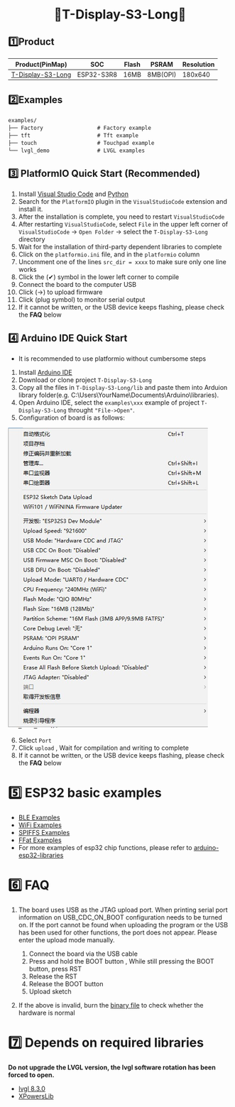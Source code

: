 <h1 align = "center">🌟T-Display-S3-Long🌟</h1> 

## 1️⃣Product

| Product(PinMap)            | SOC        | Flash | PSRAM    | Resolution |
| -------------------------- | ---------- | ----- | -------- | ---------- |
| [T-Display-S3-Long][1] | ESP32-S3R8 | 16MB  | 8MB(OPI) | 180x640    |

[1]:https://www.lilygo.cc


## 2️⃣Examples

```txt
examples/
├── Factory                 # Factory example
├── tft                     # Tft example
├── touch                   # Touchpad example
└── lvgl_demo               # LVGL examples  
```

## 3️⃣ PlatformIO Quick Start (Recommended)

1. Install [Visual Studio Code](https://code.visualstudio.com/) and [Python](https://www.python.org/)
2. Search for the `PlatformIO` plugin in the `VisualStudioCode` extension and install it.
3. After the installation is complete, you need to restart `VisualStudioCode`
4. After restarting `VisualStudioCode`, select `File` in the upper left corner of `VisualStudioCode` -> `Open Folder` -> select the `T-Display-S3-Long` directory
5. Wait for the installation of third-party dependent libraries to complete
6. Click on the `platformio.ini` file, and in the `platformio` column
7. Uncomment one of the lines `src_dir = xxxx` to make sure only one line works
8. Click the (✔) symbol in the lower left corner to compile
9. Connect the board to the computer USB
10. Click (→) to upload firmware
11. Click (plug symbol) to monitor serial output
12. If it cannot be written, or the USB device keeps flashing, please check the **FAQ** below

## 4️⃣ Arduino IDE Quick Start

* It is recommended to use platformio without cumbersome steps

1. Install [Arduino IDE](https://www.arduino.cc/en/software)
2. Download or clone project `T-Display-S3-Long`
3. Copy all the files in `T-Display-S3-Long/lib` and paste them into Arduion library folder(e.g. C:\Users\YourName\Documents\Arduino\libraries).
4. Open Arduino IDE, select the `examples\xxx` example of project `T-Display-S3-Long` throught `"File->Open"`.
5. Configuration of board is as follows:

![setting](images/ArduinoIDE.jpg)

6. Select `Port`
7. Click `upload` , Wait for compilation and writing to complete
8. If it cannot be written, or the USB device keeps flashing, please check the **FAQ** below

# 5️⃣ ESP32 basic examples

* [BLE Examples](https://github.com/espressif/arduino-esp32/tree/master/libraries/BLE)
* [WiFi Examples](https://github.com/espressif/arduino-esp32/tree/master/libraries/WiFi)
* [SPIFFS Examples](https://github.com/espressif/arduino-esp32/tree/master/libraries/SPIFFS)
* [FFat Examples](https://github.com/espressif/arduino-esp32/tree/master/libraries/FFat)
* For more examples of esp32 chip functions, please refer to [arduino-esp32-libraries](https://github.com/espressif/arduino-esp32/tree/master/libraries)

# 6️⃣ FAQ

1. The board uses USB as the JTAG upload port. When printing serial port information on USB_CDC_ON_BOOT configuration needs to be turned on.
If the port cannot be found when uploading the program or the USB has been used for other functions, the port does not appear.
Please enter the upload mode manually.
   1. Connect the board via the USB cable
   2. Press and hold the BOOT button , While still pressing the BOOT button, press RST
   3. Release the RST
   4. Release the BOOT button
   5. Upload sketch

2. If the above is invalid, burn the [binary file](./firmware/README.MD)  to check whether the hardware is normal

# 7️⃣ Depends on required libraries


**Do not upgrade the LVGL version, the lvgl software rotation has been forced to open.**

* [lvgl 8.3.0](https://github.com/lvgl/lvgl)
* [XPowersLib](https://github.com/lewisxhe/XPowersLib)

